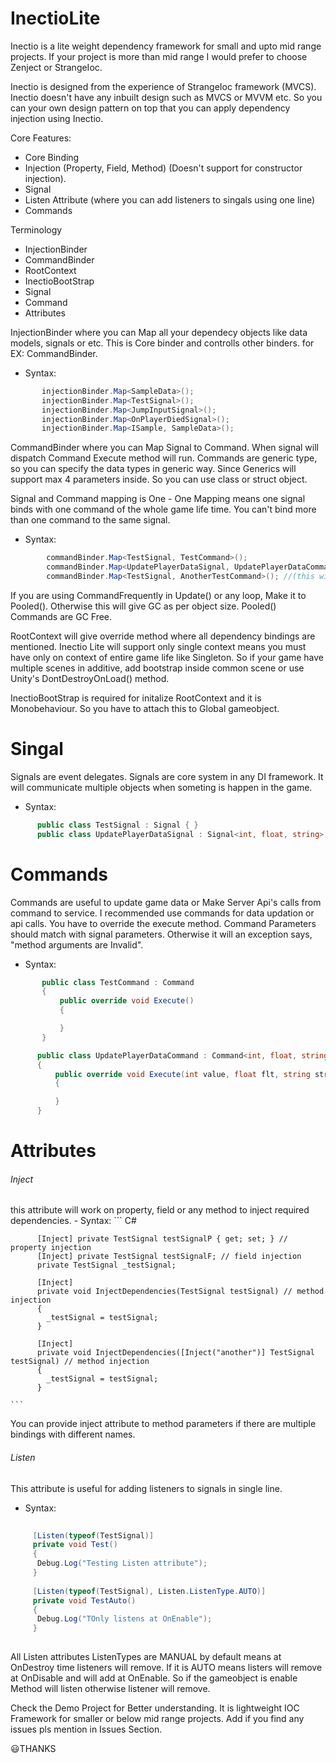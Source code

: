 # InectioLite

Inectio is a lite weight dependency framework for small and upto mid range projects. If your project is more than mid range I would prefer to choose Zenject or StrangeIoc.

Inectio is designed from the experience of StrangeIoc framework (MVCS). Inectio doesn't have any inbuilt design such as MVCS or MVVM etc. So you can your own design pattern on top that you can apply dependency injection using Inectio.

Core Features:

 - Core Binding
 - Injection (Property, Field, Method) (Doesn't support for constructor injection).
 - Signal
  - Listen Attribute (where you can add listeners to singals using one line)
  - Commands
  
  Terminology

  - InjectionBinder
  - CommandBinder
  - RootContext
  - InectioBootStrap
  - Signal
  - Command
  - Attributes
 
InjectionBinder where you can Map all your dependecy objects like data models, signals or etc. This is Core binder and controlls other binders. for EX: CommandBinder.

  - Syntax: 
  ``` C#
         injectionBinder.Map<SampleData>();
         injectionBinder.Map<TestSignal>();
         injectionBinder.Map<JumpInputSignal>();
         injectionBinder.Map<OnPlayerDiedSignal>();
         injectionBinder.Map<ISample, SampleData>();
  ```
         

CommandBinder where you can Map Signal to Command. When signal will dispatch Command Execute method will run. Commands are generic type, so you can specify the data types in generic way. Since Generics will support max 4 parameters inside. So you can use class or struct object.

Signal and Command mapping is One - One Mapping means one signal binds with one command of the whole game life time. You can't bind more than one command to the same signal.

  - Syntax:
  ``` C#
          commandBinder.Map<TestSignal, TestCommand>();
          commandBinder.Map<UpdatePlayerDataSignal, UpdatePlayerDataCommand>().Pooled();
          commandBinder.Map<TestSignal, AnotherTestCommand>(); //(this will gives an exception ).
  ```
         
If you are using CommandFrequently in Update() or any loop, Make it to Pooled(). Otherwise this will give GC as per object size. Pooled() Commands are GC Free.

RootContext will give override method where all dependency bindings are mentioned. Inectio Lite will support only single context means you must have only on context of entire game life like Singleton. So if your game have multiple scenes in additive, add bootstrap inside common scene or use Unity's DontDestroyOnLoad() method.

InectioBootStrap is required for initalize RootContext and it is Monobehaviour. So you have to attach this to Global gameobject.

# Singal
Signals are event delegates. Signals are core system in any DI framework. It will communicate multiple objects when someting is happen in the game.

   - Syntax:
   ``` C#
         public class TestSignal : Signal { }
         public class UpdatePlayerDataSignal : Signal<int, float, string> { }
   ```
         
# Commands
Commands are useful to update game data or Make Server Api's calls from command to service. I recommended use commands for data updation or api calls. You have to override the execute method. Command Parameters should match with signal parameters. Otherwise it will an exception says, "method arguments are Invalid".

   - Syntax:
   ``` C#
          public class TestCommand : Command
          {
              public override void Execute()
              {

              }
          }

         public class UpdatePlayerDataCommand : Command<int, float, string>
         {
             public override void Execute(int value, float flt, string str)
             {

             }
         }
   ```
   
   # Attributes
 
   ###### Inject
   this attribute will work on property, field or any method to inject required dependencies.
    - Syntax:
    ``` C#
    
          [Inject] private TestSignal testSignalP { get; set; } // property injection
          [Inject] private TestSignal testSignalF; // field injection
          private TestSignal _testSignal;
          
          [Inject]
          private void InjectDependencies(TestSignal testSignal) // method injection
          {
            _testSignal = testSignal;
          }
          
          [Inject]
          private void InjectDependencies([Inject("another")] TestSignal testSignal) // method injection
          {
            _testSignal = testSignal;
          }
          
    ```
   You can provide inject attribute to method parameters if there are multiple bindings with different names.
      
   ###### Listen
   This attribute is useful for adding listeners to signals in single line.
   - Syntax:
   ``` C#
        
        [Listen(typeof(TestSignal)]
        private void Test()
        {
         Debug.Log("Testing Listen attribute");
        }
        
        [Listen(typeof(TestSignal), Listen.ListenType.AUTO)]
        private void TestAuto()
        {
         Debug.Log("TOnly listens at OnEnable");
        }
        
   ```
    
All Listen attributes ListenTypes are MANUAL by default means at OnDestroy time listeners will remove. If it is AUTO means listers will remove at OnDisable and will add at OnEnable. So if the gameobject is enable Method will listen otherwise listener will remove.

Check the Demo Project for Better understanding. It is lightweight IOC Framework for smaller or below mid range projects. Add if you find any issues pls mention in Issues Section.

😃THANKS
